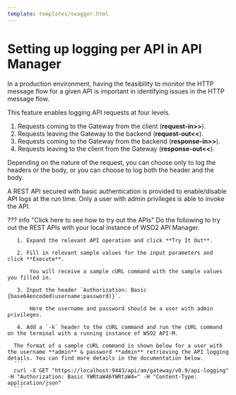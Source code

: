 ```yaml
---
template: templates/swagger.html
---
```

# Setting up logging per API in API Manager

In a production environment, having the feasibility to monitor the HTTP message flow for a given API is important in identifying issues in the HTTP message flow.

This feature enables logging API requests at four levels.

1. Requests coming to the Gateway from the client (**request-in>>**).
2. Requests leaving the Gateway to the backend (**request-out<<**).
3. Requests coming to the Gateway from the backend (**response-in>>**).
4. Requests leaving to the client from the Gateway (**response-out<<**).

Depending on the nature of the request, you can choose only to log the headers or the body, or you can choose to log both the header and the body.

A REST API secured with basic authentication is provided to enable/disable API logs at the run time. Only a user with admin privileges is able to invoke the API.

??? info "Click here to see how to try out the APIs"
    Do the following to try out the REST APIs with your local instance of WSO2 API Manager.

       1. Expand the relevant API operation and click **Try It Out**.

       2. Fill in relevant sample values for the input parameters and click **Execute**.

           You will receive a sample cURL command with the sample values you filled in.

       3. Input the header `Authorization: Basic {base64encoded(username:password)}`. 
       
           Here the username and password should be a user with admin privileges. 
           
       4. Add a `-k` header to the cURL command and run the cURL command on the terminal with a running instance of WSO2 API-M.

      The format of a sample cURL command is shown below for a user with the username **admin** & password **admin** retrieving the API logging details. You can find more details in the documentation below.
      ```
      curl -X GET "https://localhost:9443/api/am/gateway/v0.9/api-logging" -H "Authorization: Basic YWRtaW46YWRtaW4=" -H "Content-Type: application/json"
      ```


<div id="swagger-ui"></div>
<script>
window.onload = function() {
  // Begin Swagger UI call region
  const ui = SwaggerUIBundle({
    url: "{{base_path}}/administer/logging-and-monitoring/logging/gw-api.yaml",
    dom_id: '#swagger-ui',
    deepLinking: true,
    validatorUrl: null,
    presets: [
      SwaggerUIBundle.presets.apis,
      SwaggerUIStandalonePreset
    ],
    plugins: [
      SwaggerUIBundle.plugins.DownloadUrl
    ],
    layout: "StandaloneLayout"
  })
  // End Swagger UI call region

  window.ui = ui
}
</script>

